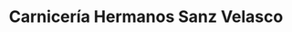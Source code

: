---
title: "Carnicería Hermanos Sanz Velasco"
url: /portillo/carniceria-hermanos-sanz-velasco/
shop: Metzgerei
---